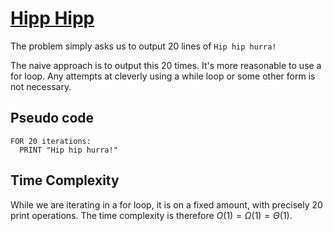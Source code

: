 # [Hipp Hipp](https://open.kattis.com/problems/hipphipp)

The problem simply asks us to output 20 lines of `Hip hip hurra!`

The naive approach is to output this 20 times. It's more reasonable to use a for loop. Any attempts at cleverly using a while loop or some other form is not necessary.

## Pseudo code
```
FOR 20 iterations:
  PRINT "Hip hip hurra!"
``` 

## Time Complexity
While we are iterating in a for loop, it is on a fixed amount, with precisely 20 print operations. The time complexity is therefore $O(1) = \Omega(1) = \Theta(1)$.
